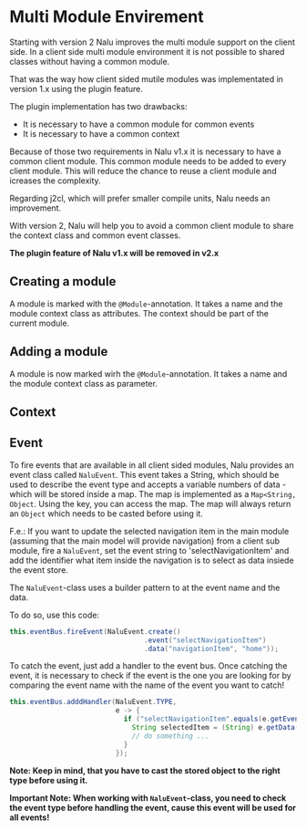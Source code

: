 # Multi Module Envirement
Starting with version 2 Nalu improves the multi module support on the client side. In a client side multi module environment it is not possible to shared classes without having a common module.

That was the way how client sided mutile modules was implementated in version 1.x using the plugin feature. 

The plugin implementation has two drawbacks:
* It is necessary to have a common module for common events
* It is necessary to have a common context

Because of those two requirements in Nalu v1.x it is necessary to have a common client module. This common module needs to be added to every client module. This will reduce the chance to reuse a client module and icreases the complexity.

Regarding j2cl, which will prefer smaller compile units, Nalu needs an improvement.

With version 2, Nalu will help you to avoid a common client module to share the context class and common event classes.

**The plugin feature of Nalu v1.x will be removed in v2.x**

## Creating a module
A module is marked with the `@Module`-annotation. It takes a name and the module context class as attributes. The context should be part of the current module.



## Adding a module
A module is now marked wirh the `@Module`-annotation. It takes a name and the module context class as parameter.

## Context

## Event
To fire events that are available in all client sided modules, Nalu provides an event class called `NaluEvent`. This event takes a String, which should be used to describe the event type and accepts a variable numbers of data - which will be stored inside a map. The map is implemented as a `Map<String, Object`. Using the key, you can access the map. The map will always return an `Object` which needs to be casted before using it.

F.e.: If you want to update the selected navigation item in the main module (assuming that the main model will provide navigation) from a client sub module, fire a `NaluEvent`, set the event string to 'selectNavigationItem' and add the identifier what item inside the navigation is to select as data insiede the event store.

The `NaluEvent`-class uses a builder pattern to at the event name and the data. 

To do so, use this code:
```java
this.eventBus.fireEvent(NaluEvent.create()
                                 .event("selectNavigationItem")
                                 .data("navigationItem", "home"));
```


To catch the event, just add a handler to the event bus. Once catching the event, it is necessary to check if the event is the one you are looking for by comparing the event name with the name of the event you want to catch!
```java
this.eventBus.adddHandler(NaluEvent.TYPE,
                          e -> {
                            if ("selectNavigationItem".equals(e.getEvent())) {
                              String selectedItem = (String) e.getData("navigationItem");
                              // do something ... 
                            }
                          });
```
**Note: Keep in mind, that you have to cast the stored object to the right type before using it.**

**Important Note: When working with `NaluEvent`-class, you need to check the event type before handling the event, cause this event will be used for all events!**


